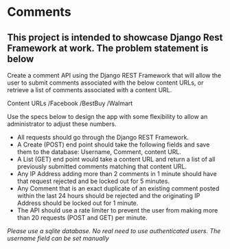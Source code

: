 Comments
=========


This project is intended to showcase Django Rest Framework at work. The problem statement is below
---------------------------------------------------------------------------------------------------

Create a comment API using the Django REST Framework that will allow the user to submit comments associated with the below content URLs, or retrieve a list of comments associated with a content URL.

Content URLs
/Facebook
/BestBuy
/Walmart

Use the specs below to design the app with some flexibility to allow an administrator to adjust these numbers.

* All requests should go through the Django REST Framework.
* A Create (POST) end point should take the following fields and save them to the database: Username, Comment, content URL.
* A List (GET) end point would take a content URL and return a list of all previously submitted comments matching that content URL.
* Any IP Address adding more than 2 comments in 1 minute should have that request rejected and be locked out for 5 minutes.
* Any Comment that is an exact duplicate of an existing comment posted within the last 24 hours should be rejected and the originating IP Address should be locked out for 1 minute.
* The API should use a rate limiter to prevent the user from making more than 20 requests (POST and GET) per minute.

*Please use a sqlite database.*
*No real need to use authenticated users. The username field can be set manually*
